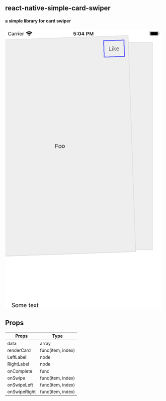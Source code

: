 ## react-native-simple-card-swiper
#### a simple library for card swiper

![App preview](/Preview.png)


## Props
| Props        | Type              |
|--------------|-------------------|
| data         | array             |
| renderCard   | func(item, index) |
| LeftLabel    | node              |
| RightLabel   | node              |
| onComplete   | func              |
| onSwipe      | func(item, index) |
| onSwipeLeft  | func(item, index) |
| onSwipeRight | func(item, index) |